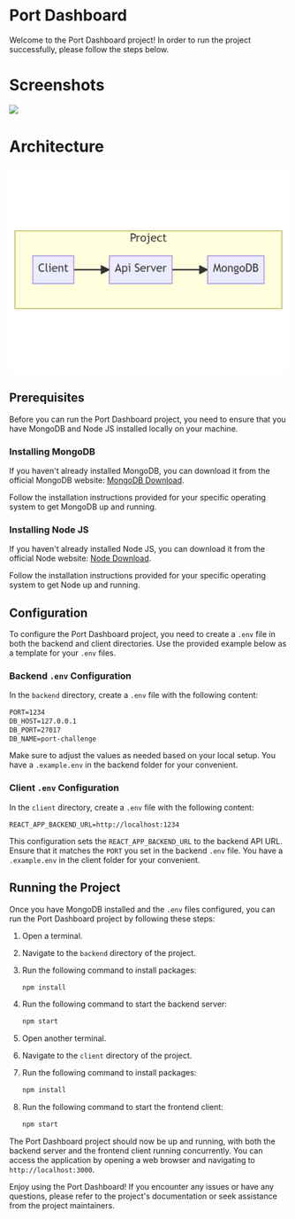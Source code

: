 # Port Dashboard

Welcome to the Port Dashboard project!
In order to run the project successfully, please follow the steps below.

# Screenshots

<img src="demo.gif" width="800" />

# Architecture

<img src="diagram.png" width="800" />

## Prerequisites

Before you can run the Port Dashboard project, you need to ensure that you have MongoDB and Node JS installed locally on your machine.

### Installing MongoDB

If you haven't already installed MongoDB, you can download it from the official MongoDB website: [MongoDB Download](https://www.mongodb.com/try/download/community).

Follow the installation instructions provided for your specific operating system to get MongoDB up and running.

### Installing Node JS

If you haven't already installed Node JS, you can download it from the official Node website: [Node Download](https://nodejs.org/en/download/current).

Follow the installation instructions provided for your specific operating system to get Node up and running.

## Configuration

To configure the Port Dashboard project, you need to create a `.env` file in both the backend and client directories. Use the provided example below as a template for your `.env` files.

### Backend `.env` Configuration

In the `backend` directory, create a `.env` file with the following content:

```env
PORT=1234
DB_HOST=127.0.0.1
DB_PORT=27017
DB_NAME=port-challenge
```

Make sure to adjust the values as needed based on your local setup.
You have a `.example.env` in the backend folder for your convenient.

### Client `.env` Configuration

In the `client` directory, create a `.env` file with the following content:

```env
REACT_APP_BACKEND_URL=http://localhost:1234
```

This configuration sets the `REACT_APP_BACKEND_URL` to the backend API URL. Ensure that it matches the `PORT` you set in the backend `.env` file.
You have a `.example.env` in the client folder for your convenient.

## Running the Project

Once you have MongoDB installed and the `.env` files configured, you can run the Port Dashboard project by following these steps:

1. Open a terminal.
2. Navigate to the `backend` directory of the project.
3. Run the following command to install packages:

   ```bash
   npm install
   ```

4. Run the following command to start the backend server:

   ```bash
   npm start
   ```

5. Open another terminal.
6. Navigate to the `client` directory of the project.
7. Run the following command to install packages:

   ```bash
   npm install
   ```

8. Run the following command to start the frontend client:

   ```bash
   npm start
   ```

The Port Dashboard project should now be up and running, with both the backend server and the frontend client running concurrently. You can access the application by opening a web browser and navigating to `http://localhost:3000`.

Enjoy using the Port Dashboard! If you encounter any issues or have any questions, please refer to the project's documentation or seek assistance from the project maintainers.
